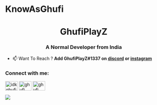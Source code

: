 # KnowAsGhufi
<h1 align="center">GhufiPlayZ</h1>
<h3 align="center">A Normal Developer from India</h3>

- 📫 Want To Reach ? **Add GhufiPlayZ#1337 on [discord](https://discord.com/users/960004669109846046) or [instagram](https://www.instagram.com/ghufiplxyz_/)**


<h3 align="left">Connect with me:</h3>
<p align="left">
<a href="https://instagram.com/ghufiplxyz_" target="blank"><img align="center" src="https://raw.githubusercontent.com/rahuldkjain/github-profile-readme-generator/master/src/images/icons/Social/instagram.svg" alt="idkghufiplayz" height="30" width="40" /></a>
<a href="https://www.youtube.com/channel/UCPj8NVTe59ro5S0UJKx23ew" target="blank"><img align="center" src="https://raw.githubusercontent.com/rahuldkjain/github-profile-readme-generator/master/src/images/icons/Social/youtube.svg" alt="ghufi" height="30" width="40" /></a>
<a href="https://discord.gg/3301" target="blank"><img align="center" src="https://raw.githubusercontent.com/rahuldkjain/github-profile-readme-generator/master/src/images/icons/Social/discord.svg" alt="ghufi" height="30" width="40" /></a>
</p>

<a href="https://discord.gg/3301" target="_blank"> <img src="https://discord.c99.nl/widget/theme-4/960004669109846046.png"/></a>
